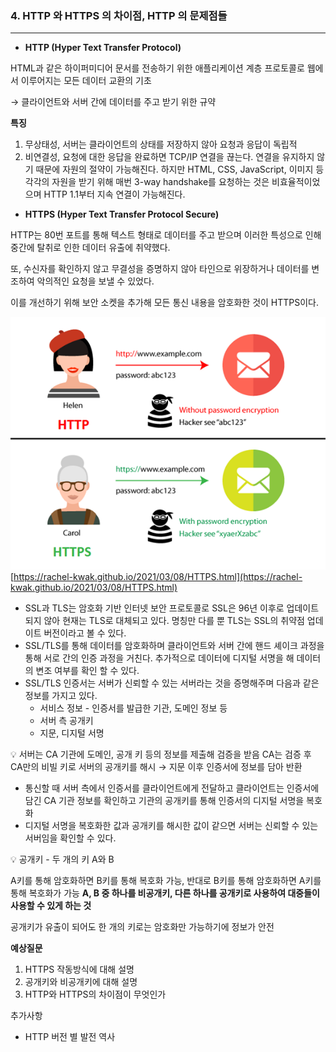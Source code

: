 ### 4. HTTP 와 HTTPS 의 차이점, HTTP 의 문제점들

---

- **HTTP (Hyper Text Transfer Protocol)**

HTML과 같은 하이퍼미디어 문서를 전송하기 위한 애플리케이션 계층 프로토콜로 웹에서 이루어지는 모든 데이터 교환의 기초

→ 클라이언트와 서버 간에 데이터를 주고 받기 위한 규약

**특징**

1. 무상태성, 서버는 클라이언트의 상태를 저장하지 않아 요청과 응답이 독립적
2. 비연결성, 요청에 대한 응답을 완료하면 TCP/IP 연결을 끊는다. 연결을 유지하지 않기 때문에 자원의 절약이 가능해진다.
   하지만 HTML, CSS, JavaScript, 이미지 등 각각의 자원을 받기 위해 매번 3-way handshake를 요청하는 것은 비효율적이었으며 HTTP 1.1부터 지속 연결이 가능해진다.

- **HTTPS (Hyper Text Transfer Protocol Secure)**

HTTP는 80번 포트를 통해 텍스트 형태로 데이터를 주고 받으며 이러한 특성으로 인해 중간에 탈취로 인한 데이터 유출에 취약했다.

또, 수신자를 확인하지 않고 무결성을 증명하지 않아 타인으로 위장하거나 데이터를 변조하여 악의적인 요청을 보낼 수 있었다.

이를 개선하기 위해 보안 소켓을 추가해 모든 통신 내용을 암호화한 것이 HTTPS이다.

![HTTP, HTTPS 차이](./이미지/03-3.png)
[https://rachel-kwak.github.io/2021/03/08/HTTPS.html](https://rachel-kwak.github.io/2021/03/08/HTTPS.html)

- SSL과 TLS는 암호화 기반 인터넷 보안 프로토콜로 SSL은 96년 이후로 업데이트 되지 않아 현재는 TLS로 대체되고 있다. 명칭만 다를 뿐 TLS는 SSL의 취약점 업데이트 버전이라고 볼 수 있다.
- SSL/TLS를 통해 데이터를 암호화하며 클라이언트와 서버 간에 핸드 셰이크 과정을 통해 서로 간의 인증 과정을 거친다. 추가적으로 데이터에 디지털 서명을 해 데이터의 변조 여부를 확인 할 수 있다.
- SSL/TLS 인증서는 서버가 신뢰할 수 있는 서버라는 것을 증명해주며 다음과 같은 정보를 가지고 있다.
    - 서비스 정보 - 인증서를 발급한 기관, 도메인 정보 등
    - 서버 측 공개키
    - 지문, 디지털 서명

<aside>
💡 서버는 CA 기관에 도메인, 공개 키 등의 정보를 제출해 검증을 받음
CA는 검증 후 CA만의 비빌 키로 서버의 공개키를 해시 → 지문
이후 인증서에 정보를 담아 반환

</aside>

- 통신할 때 서버 측에서 인증서를 클라이언트에게 전달하고 클라이언트는 인증서에 담긴 CA 기관 정보를 확인하고 기관의 공개키를 통해 인증서의 디지털 서명을 복호화
- 디지털 서명을 복호화한 값과 공개키를 해시한 값이 같으면 서버는 신뢰할 수 있는 서버임을 확인할 수 있다.

<aside>
💡 공개키 - 두 개의 키 A와 B

A키를 통해 암호화하면 B키를 통해 복호화 가능,
반대로 B키를 통해 암호화하면 A키를 통해 복호화가 가능
**A, B 중 하나를 비공개키, 다른 하나를 공개키로 사용하여 대중들이 사용할 수 있게 하는 것**

공개키가 유출이 되어도 한 개의 키로는 암호화만 가능하기에 정보가 안전

</aside>

**예상질문**

1. HTTPS 작동방식에 대해 설명
2. 공개키와 비공개키에 대해 설명
3. HTTP와 HTTPS의 차이점이 무엇인가

추가사항

- HTTP 버전 별 발전 역사